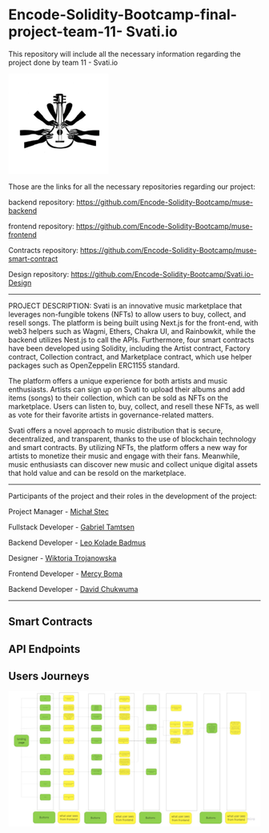 # Encode-Solidity-Bootcamp-final-project-team-11- Svati.io

This repository will include all the necessary information regarding the project done by team 11 - Svati.io 

<img src="./logo.png" alt="Svati.io logo" width="200" height="200">

Those are the links for all the necessary repositories regarding our project:

backend repository: https://github.com/Encode-Solidity-Bootcamp/muse-backend

frontend repository: https://github.com/Encode-Solidity-Bootcamp/muse-frontend

Contracts repository: https://github.com/Encode-Solidity-Bootcamp/muse-smart-contract

Design repository: https://github.com/Encode-Solidity-Bootcamp/Svati.io-Design

---------------------------------------------------------------------------------------------------------------------------------------------------------------------------
PROJECT DESCRIPTION:
Svati is an innovative music marketplace that leverages non-fungible tokens (NFTs) to allow users to buy, collect, and resell songs. The platform is being built using Next.js for the front-end, with web3 helpers such as Wagmi, Ethers, Chakra UI, and Rainbowkit, while the backend utilizes Nest.js to call the APIs. Furthermore, four smart contracts have been developed using Solidity, including the Artist contract, Factory contract, Collection contract, and Marketplace contract, which use helper packages such as OpenZeppelin ERC1155 standard.

The platform offers a unique experience for both artists and music enthusiasts. Artists can sign up on Svati to upload their albums and add items (songs) to their collection, which can be sold as NFTs on the marketplace. Users can listen to, buy, collect, and resell these NFTs, as well as vote for their favorite artists in governance-related matters.

Svati offers a novel approach to music distribution that is secure, decentralized, and transparent, thanks to the use of blockchain technology and smart contracts. By utilizing NFTs, the platform offers a new way for artists to monetize their music and engage with their fans. Meanwhile, music enthusiasts can discover new music and collect unique digital assets that hold value and can be resold on the marketplace.

---------------------------------------------------------------------------------------------------------------------------------------------------------------------------
Participants of the project and their roles in the development of the project:

Project Manager - [Michał Stec](https://github.com/St3cu)

Fullstack Developer - [Gabriel Tamtsen](https://github.com/gabrieltemtsen)

Backend Developer - [Leo Kolade Badmus](https://github.com/leodarkseid)

Designer - [Wiktoria Trojanowska](https://github.com/lithhil)

Frontend Developer - [Mercy Boma](https://github.com/bomanaps)

Backend Developer - [David Chukwuma](https://github.com/degencodebeast)

---------------------------------------------------------------------------------------------------------------------------------------------------------------------------

Smart Contracts 
---------------------------------------------------------------------------------------------------------------------------------------------------------------------------

API Endpoints
---------------------------------------------------------------------------------------------------------------------------------------------------------------------------

Users Journeys
---------------------------------------------------------------------------------------------------------------------------------------------------------------------------
![Users Journey](./userjourneys.jpg)




